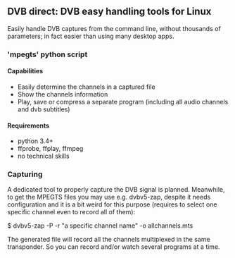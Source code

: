## DVB direct: DVB easy handling tools for Linux

Easily handle DVB captures from the command line, without thousands of parameters; in fact easier
than using many desktop apps.

### 'mpegts' python script

#### Capabilities

* Easily determine the channels in a captured file
* Show the channels information
* Play, save or compress a separate program (including all audio channels and dvb subtitles)

#### Requirements

* python 3.4+
* ffprobe, ffplay, ffmpeg
* no technical skills

### Capturing

A dedicated tool to properly capture the DVB signal is planned. Meanwhile, to get the MPEGTS files
you may use e.g. dvbv5-zap, despite it needs configuration and it is a bit weird for this purpose
(requires to select one specific channel even to record all of them):

$ dvbv5-zap -P -r "a specific channel name" -o allchannels.mts

The generated file will record all the channels multiplexed in the same transponder. So you can
record and/or watch several programs at a time.
